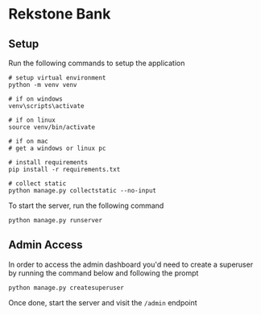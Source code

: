# Rekstone Bank

## Setup

Run the following commands to setup the application

```
# setup virtual environment
python -m venv venv

# if on windows 
venv\scripts\activate

# if on linux
source venv/bin/activate

# if on mac
# get a windows or linux pc

# install requirements
pip install -r requirements.txt

# collect static
python manage.py collectstatic --no-input
```

To start the server, run the following command

```
python manage.py runserver
```

## Admin Access

In order to access the admin dashboard you'd need to create a superuser by running the command below and following the prompt
```
python manage.py createsuperuser
```

Once done, start the server and visit the `/admin` endpoint